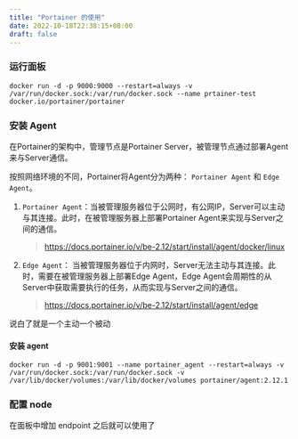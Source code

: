 ```yaml
---
title: "Portainer 的使用"
date: 2022-10-18T22:38:15+08:00
draft: false
---
```


### 运行面板

```shell
docker run -d -p 9000:9000 --restart=always -v /var/run/docker.sock:/var/run/docker.sock --name prtainer-test docker.io/portainer/portainer
```


### 安装 Agent

在Portainer的架构中，管理节点是Portainer Server，被管理节点通过部署Agent来与Server通信。

按照网络环境的不同，Portainer将Agent分为两种： `Portainer Agent` 和 `Edge Agent`。

1. `Portainer Agent`：当被管理服务器位于公网时，有公网IP，Server可以主动与其连接。此时，在被管理服务器上部署Portainer Agent来实现与Server之间的通信。

   > https://docs.portainer.io/v/be-2.12/start/install/agent/docker/linux

2. `Edge Agent`： 当被管理服务器位于内网时，Server无法主动与其连接。此时，需要在被管理服务器上部署Edge Agent，Edge Agent会周期性的从Server中获取需要执行的任务，从而实现与Server之间的通信。

   > https://docs.portainer.io/v/be-2.12/start/install/agent/edge

说白了就是一个主动一个被动

#### 安装 agent

```shell
docker run -d -p 9001:9001 --name portainer_agent --restart=always -v /var/run/docker.sock:/var/run/docker.sock -v /var/lib/docker/volumes:/var/lib/docker/volumes portainer/agent:2.12.1
```



### 配置 node

在面板中增加 endpoint 之后就可以使用了

